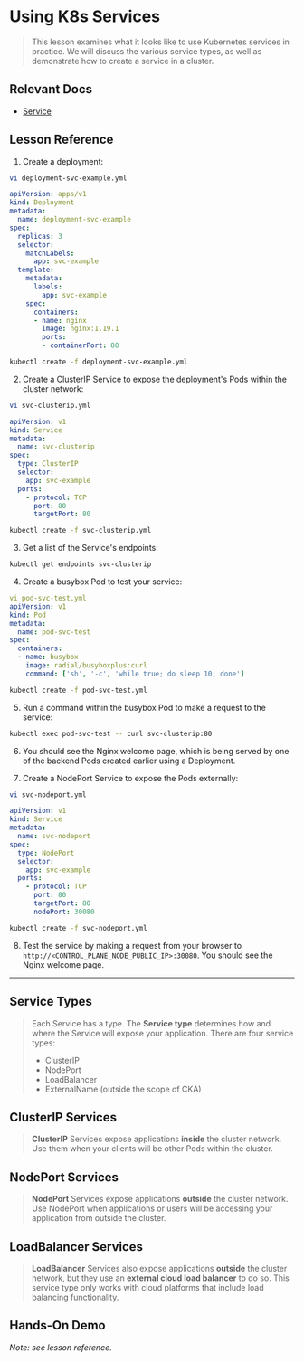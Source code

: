 # Using K8s Services

> This lesson examines what it looks like to use Kubernetes services in practice. We will discuss the various service types, as well as demonstrate how to create a service in a cluster.

## Relevant Docs

- [Service](https://kubernetes.io/docs/concepts/services-networking/service/)

## Lesson Reference

1. Create a deployment:

```BASH
vi deployment-svc-example.yml
```

```YAML
apiVersion: apps/v1
kind: Deployment
metadata:
  name: deployment-svc-example
spec:
  replicas: 3
  selector:
    matchLabels:
      app: svc-example
  template:
    metadata:
      labels:
        app: svc-example
    spec:
      containers:
      - name: nginx
        image: nginx:1.19.1
        ports:
        - containerPort: 80
```

```BASH
kubectl create -f deployment-svc-example.yml
```

2. Create a ClusterIP Service to expose the deployment's Pods within the cluster network:

```BASH
vi svc-clusterip.yml
```

```YAML
apiVersion: v1
kind: Service
metadata:
  name: svc-clusterip
spec:
  type: ClusterIP
  selector:
    app: svc-example
  ports:
    - protocol: TCP
      port: 80
      targetPort: 80
```

```BASH
kubectl create -f svc-clusterip.yml
```

3. Get a list of the Service's endpoints:

```BASH
kubectl get endpoints svc-clusterip
```

4. Create a busybox Pod to test your service:

```YAML
vi pod-svc-test.yml
apiVersion: v1
kind: Pod
metadata:
  name: pod-svc-test
spec:
  containers:
  - name: busybox
    image: radial/busyboxplus:curl
    command: ['sh', '-c', 'while true; do sleep 10; done']
```

```BASH
kubectl create -f pod-svc-test.yml
```

5. Run a command within the busybox Pod to make a request to the service:

```BASH
kubectl exec pod-svc-test -- curl svc-clusterip:80
```

6. You should see the Nginx welcome page, which is being served by one of the backend Pods created earlier using a Deployment.

7. Create a NodePort Service to expose the Pods externally:

```BASH
vi svc-nodeport.yml
```

```YAML
apiVersion: v1
kind: Service
metadata:
  name: svc-nodeport
spec:
  type: NodePort
  selector:
    app: svc-example
  ports:
    - protocol: TCP
      port: 80
      targetPort: 80
      nodePort: 30080
```

```bash
kubectl create -f svc-nodeport.yml
```

8. Test the service by making a request from your browser to `http://<CONTROL_PLANE_NODE_PUBLIC_IP>:30080`. You should see the Nginx welcome page.

---

## Service Types

> Each Service has a type. The **Service type** determines how and where the Service will expose your application. There are four service types:
>
> - ClusterIP
> - NodePort
> - LoadBalancer
> - ExternalName (outside the scope of CKA)

## ClusterIP Services

> **ClusterIP** Services expose applications **inside** the cluster network. Use them when your clients will be other Pods within the cluster.

## NodePort Services

> **NodePort** Services expose applications **outside** the cluster network. Use NodePort when applications or users will be accessing your application from outside the cluster.

## LoadBalancer Services

> **LoadBalancer** Services also expose applications **outside** the cluster network, but they use an **external cloud load balancer** to do so. This service type only works with cloud platforms that include load balancing functionality.

## Hands-On Demo

*Note: see lesson reference.*
